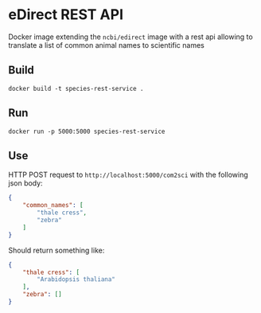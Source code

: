 # eDirect REST API

Docker image extending the `ncbi/edirect` image with a rest api allowing to translate a list of common animal names to scientific names

## Build

```
docker build -t species-rest-service .
```

## Run

```
docker run -p 5000:5000 species-rest-service
```

## Use

HTTP POST request to `http://localhost:5000/com2sci` with the following json body:

```json
{
    "common_names": [
        "thale cress", 
        "zebra"
    ]
}
```

Should return something like:

```json
{
    "thale cress": [
        "Arabidopsis thaliana"
    ],
    "zebra": []
}
```
